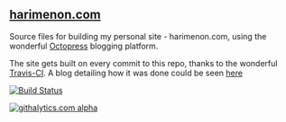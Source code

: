 ## [harimenon.com](http://www.harimenon.com)

Source files for building my personal site - harimenon.com, using the wonderful [Octopress](http://octopress.org) blogging platform. 

The site gets built on every commit to this repo, thanks to the wonderful [Travis-CI](http://travis-ci.org). A blog detailing how it was done could be seen [here](http://www.harimenon.com/blog/2013/01/27/auto-deploying-to-my-octopress-blog/)

[![Build Status](https://travis-ci.org/floydpink/harimenon.com.png?branch=master)](https://travis-ci.org/floydpink/harimenon.com)

[![githalytics.com alpha](https://cruel-carlota.gopagoda.com/6b1d19f7cd87a6c9f2af623ded95a8de "githalytics.com")](http://githalytics.com/floydpink/harimenon.com)
